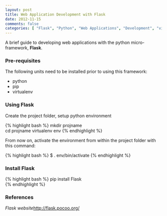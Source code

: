 ```yaml
---
layout: post
title: Web Application Development with Flask
date: 2012-11-15
comments: false
categories: [ "Flask", "Python", "Web Applications", "Development", "virtualenv", "pip" ]
---
```


A brief guide to developing web applications with the python micro-framework, <strong>Flask</strong>.

### Pre-requisites

The following units need to be installed prior to using this framework:

*	python
*	pip
*	virtualenv

### Using Flask

Create the project folder, setup python environment

{% highlight bash %}
mkdir projname  
cd projname 
virtualenv env
{% endhighlight %}

From now on, activate the environment from within the project folder with this command:  

{% highlight bash %}
$ . env/bin/activate
{% endhighlight %}

### Install Flask  

{% highlight bash %}
pip install Flask  
{% endhighlight %}

### References

<em>Flask website</em><a href="http://flask.pocoo.org/">http://flask.pocoo.org/</a>
